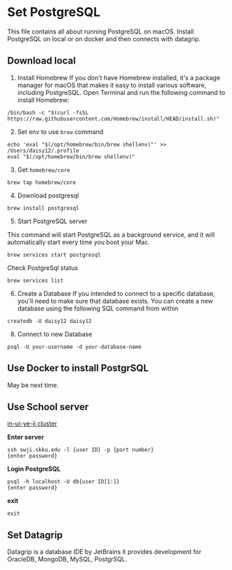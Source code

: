 # Set PostgreSQL
This file contains all about running PostgreSQL on macOS. Install PostgreSQL on local or on docker and then connects with datagrip.

## Download local
1. Install Homebrew
If you don't have Homebrew installed, it's a package manager for macOS that makes it easy to install various software, including PostgreSQL. Open Terminal and run the following command to install Homebrew:
```
/bin/bash -c "$(curl -fsSL https://raw.githubusercontent.com/Homebrew/install/HEAD/install.sh)"
```

2. Set env to use `brew` command
```
echo 'eval "$(/opt/homebrew/bin/brew shellenv)"' >> /Users/daisy12/.profile
eval "$(/opt/homebrew/bin/brew shellenv)"
```

3. Get `homebrew/core`
```
brew tap homebrew/core
```

4. Download postgresql
```
brew install postgresql
```

5. Start PostgreSQL server

This command will start PostgreSQL as a background service, and it will automatically start every time you boot your Mac.

```
brew services start postgresql
```

Check PostgreSql status
```
brew services list
```

6. Create a Database
If you intended to connect to a specific database, you'll need to make sure that database exists. You can create a new database using the following SQL command from within 
```
createdb -U daisy12 daisy12
```

8. Connect to new Database
```
psql -U your-username -d your-database-name
```

## Use Docker to install PostgrSQL
May be next time.

## Use School server
[in-ui-ye-ji cluster](https://skkuoverflow.com/ko/posts/school/inuiyeji/)

__Enter server__
```
ssh swji.skku.edu -l {user ID} -p {port number}
{enter password}
```

__Login PostgreSQL__
```
psql -h localhost -U db{user ID[1:]}
{enter password}
```

__exit__
```
exit
```

## Set Datagrip
Datagrip is a database IDE by JetBrains it provides development for OracleDB, MongoDB, MySQL, PostgrSQL.